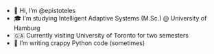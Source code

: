 - 👋 Hi, I’m @epistoteles
- 🎓 I’m studying Intelligent Adaptive Systems (M.Sc.) @ University of Hamburg
- 🇨🇦 Currently visiting University of Toronto for two semesters
- 🐍 I’m writing crappy Python code (sometimes)

<!---
Epistoteles/Epistoteles is a ✨ special ✨ repository because its `README.md` (this file) appears on your GitHub profile.
You can click the Preview link to take a look at your changes.
--->
